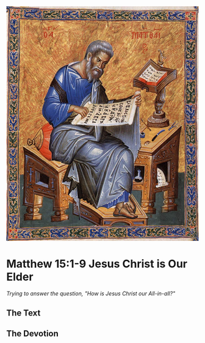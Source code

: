 <img class="intro-right" src="art-matthew.jpg">

# Matthew 15:1-9 Jesus Christ is Our Elder

*Trying to answer the question, "How is Jesus Christ our All-in-all?"*

## The Text

## The Devotion